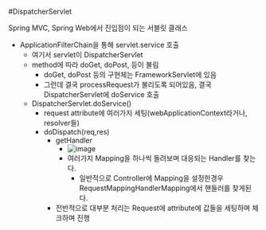#DispatcherServlet

Spring MVC, Spring Web에서
진입점이 되는 서블릿 클래스


- ApplicationFilterChain을 통해 servlet.service 호출
  - 여기서 servlet이 DispatcherServlet
  - method에 따라 doGet, doPost, 등이 불림
    - doGet, doPost 등의 구현체는 FrameworkServlet에 있음
    - 그런데 결국 processRequest가 불리도록 되어있음, 결국 DispatcherServlet에 doService 호출
  - DispatcherServlet.doService()
    - request attribute에 여러가지 세팅(webApplicationContext라거나, resolver들)
    - doDispatch(req,res)
      - getHandler
        - ![image](https://user-images.githubusercontent.com/5335333/88764611-34e39200-d1b0-11ea-857c-c2d5f183e2eb.png)
        - 여러가지 Mapping을 하나씩 돌려보며 대응되는 Handler를 찾는다.
          - 일반적으로 Controller에 Mapping을 설정한경우 RequestMappingHandlerMapping에서 핸들러를 찾게된다.
      - 전반적으로 대부분 처리는 Request에 attribute에 값들을 세팅하며 체크하며 진행
